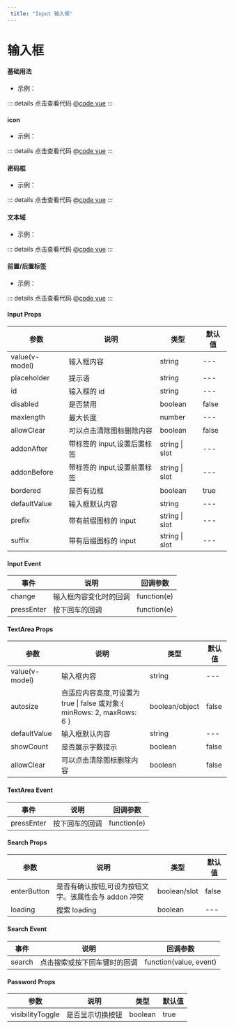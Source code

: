 ```yaml
---
 title: "Input 输入框"
---
```


# 输入框

#### 基础用法

- 示例：

<clientOnly>
  <inputDemo1 />
</clientOnly>

::: details 点击查看代码
@[code vue](@components/input/inputDemo1.vue)
:::

#### icon

- 示例：

<clientOnly>
  <inputDemo2 />
</clientOnly>

::: details 点击查看代码
@[code vue](@components/input/inputDemo2.vue)
:::

#### 密码框

- 示例：

<clientOnly>
  <inputDemo3 />
</clientOnly>

::: details 点击查看代码
@[code vue](@components/input/inputDemo3.vue)
:::

#### 文本域

- 示例：

<clientOnly>
  <inputDemo4 />
</clientOnly>

::: details 点击查看代码
@[code vue](@components/input/inputDemo4.vue)
:::

#### 前置/后置标签

- 示例：

<clientOnly>
  <inputDemo5 />
</clientOnly>

::: details 点击查看代码
@[code vue](@components/input/inputDemo5.vue)
:::

#### Input Props

| 参数 | 说明 | 类型 | 默认值 |
| --- | --- | --- | --- |
| value(v-model) | 输入框内容 | string | --- |
| placeholder | 提示语 | string | --- |
| id | 输入框的 id | string | --- |
| disabled | 是否禁用 | boolean | false |
| maxlength | 最大长度 | number | --- |
| allowClear | 可以点击清除图标删除内容 | boolean | false |
| addonAfter | 带标签的 input,设置后置标签 | string \| slot | --- |
| addonBefore | 带标签的 input,设置前置标签 | string \| slot | --- |
| bordered | 是否有边框 | boolean | true |
| defaultValue | 输入框默认内容 | string | --- |
| prefix | 带有前缀图标的 input | string \| slot | --- |
| suffix | 带有后缀图标的 input | string \| slot | --- |

#### Input Event

| 事件 | 说明 | 回调参数 |
| --- | --- | --- |
| change | 输入框内容变化时的回调 | function(e) |
| pressEnter | 按下回车的回调 | function(e) |

#### TextArea Props

| 参数 | 说明 | 类型 | 默认值 |
| --- | --- | --- | --- |
| value(v-model) | 输入框内容 | string | --- |
| autosize | 自适应内容高度,可设置为 true \| false 或对象:{ minRows: 2, maxRows: 6 } | boolean/object | false |
| defaultValue | 输入框默认内容 | string | --- |
| showCount | 是否展示字数提示 | boolean | false |
| allowClear | 可以点击清除图标删除内容 | boolean | false |

#### TextArea Event

| 事件 | 说明 | 回调参数 |
| --- | --- | --- |
| pressEnter | 按下回车的回调 | function(e) |

#### Search Props

| 参数 | 说明 | 类型 | 默认值 |
| --- | --- | --- | --- |
| enterButton | 是否有确认按钮,可设为按钮文字。该属性会与 addon 冲突 | boolean/slot | false |
| loading | 搜索 loading | boolean | --- |

#### Search Event

| 事件 | 说明 | 回调参数 |
| --- | --- | --- |
| search | 点击搜索或按下回车键时的回调 | function(value, event) |

#### Password Props

| 参数 | 说明 | 类型 | 默认值 |
| --- | --- | --- | --- |
| visibilityToggle | 是否显示切换按钮 | boolean | true |
